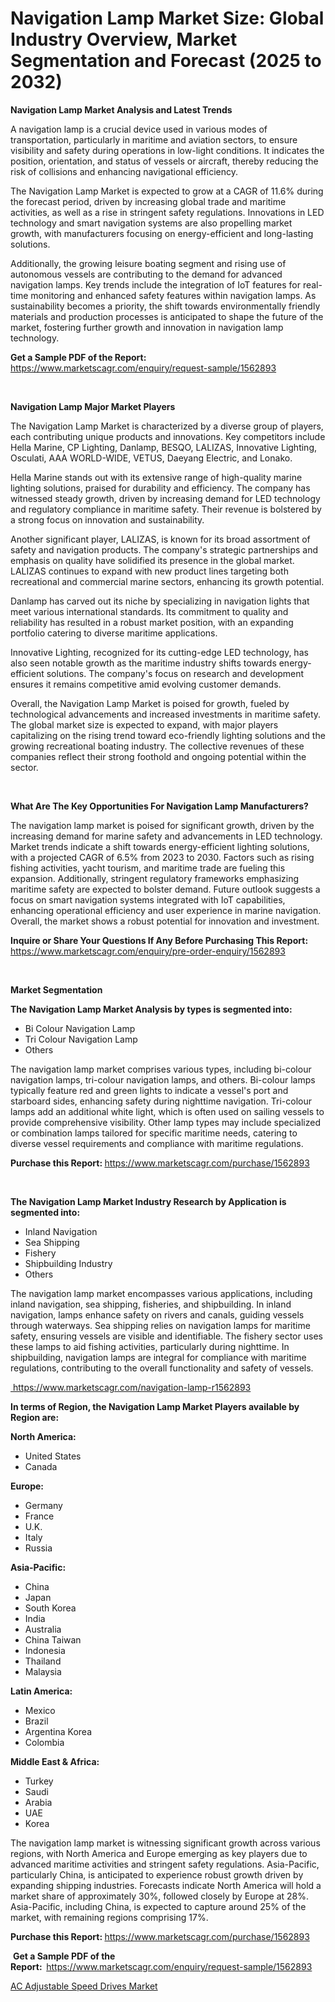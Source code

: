 <p><h1>Navigation Lamp Market Size: Global Industry Overview, Market Segmentation and Forecast (2025 to 2032)</h1></p><p><strong>Navigation Lamp Market Analysis and Latest Trends</strong></p>
<p><p>A navigation lamp is a crucial device used in various modes of transportation, particularly in maritime and aviation sectors, to ensure visibility and safety during operations in low-light conditions. It indicates the position, orientation, and status of vessels or aircraft, thereby reducing the risk of collisions and enhancing navigational efficiency.</p><p>The Navigation Lamp Market is expected to grow at a CAGR of 11.6% during the forecast period, driven by increasing global trade and maritime activities, as well as a rise in stringent safety regulations. Innovations in LED technology and smart navigation systems are also propelling market growth, with manufacturers focusing on energy-efficient and long-lasting solutions. </p><p>Additionally, the growing leisure boating segment and rising use of autonomous vessels are contributing to the demand for advanced navigation lamps. Key trends include the integration of IoT features for real-time monitoring and enhanced safety features within navigation lamps. As sustainability becomes a priority, the shift towards environmentally friendly materials and production processes is anticipated to shape the future of the market, fostering further growth and innovation in navigation lamp technology.</p></p>
<p><strong>Get a Sample PDF of the Report:&nbsp;</strong> <a href="https://www.marketscagr.com/enquiry/request-sample/1562893?utm_campaign=3546&utm_medium=2&utm_source=Github&utm_content=ia&utm_term=08042025&utm_id=navigation-lamp">https://www.marketscagr.com/enquiry/request-sample/1562893</a></p>
<p>&nbsp;</p>
<p><strong>Navigation Lamp Major Market Players</strong></p>
<p><p>The Navigation Lamp Market is characterized by a diverse group of players, each contributing unique products and innovations. Key competitors include Hella Marine, CP Lighting, Danlamp, BESQO, LALIZAS, Innovative Lighting, Osculati, AAA WORLD-WIDE, VETUS, Daeyang Electric, and Lonako.</p><p>Hella Marine stands out with its extensive range of high-quality marine lighting solutions, praised for durability and efficiency. The company has witnessed steady growth, driven by increasing demand for LED technology and regulatory compliance in maritime safety. Their revenue is bolstered by a strong focus on innovation and sustainability.</p><p>Another significant player, LALIZAS, is known for its broad assortment of safety and navigation products. The company's strategic partnerships and emphasis on quality have solidified its presence in the global market. LALIZAS continues to expand with new product lines targeting both recreational and commercial marine sectors, enhancing its growth potential.</p><p>Danlamp has carved out its niche by specializing in navigation lights that meet various international standards. Its commitment to quality and reliability has resulted in a robust market position, with an expanding portfolio catering to diverse maritime applications.</p><p>Innovative Lighting, recognized for its cutting-edge LED technology, has also seen notable growth as the maritime industry shifts towards energy-efficient solutions. The company's focus on research and development ensures it remains competitive amid evolving customer demands.</p><p>Overall, the Navigation Lamp Market is poised for growth, fueled by technological advancements and increased investments in maritime safety. The global market size is expected to expand, with major players capitalizing on the rising trend toward eco-friendly lighting solutions and the growing recreational boating industry. The collective revenues of these companies reflect their strong foothold and ongoing potential within the sector.</p></p>
<p>&nbsp;</p>
<p><strong>What Are The Key Opportunities For Navigation Lamp Manufacturers?</strong></p>
<p><p>The navigation lamp market is poised for significant growth, driven by the increasing demand for marine safety and advancements in LED technology. Market trends indicate a shift towards energy-efficient lighting solutions, with a projected CAGR of 6.5% from 2023 to 2030. Factors such as rising fishing activities, yacht tourism, and maritime trade are fueling this expansion. Additionally, stringent regulatory frameworks emphasizing maritime safety are expected to bolster demand. Future outlook suggests a focus on smart navigation systems integrated with IoT capabilities, enhancing operational efficiency and user experience in marine navigation. Overall, the market shows a robust potential for innovation and investment.</p></p>
<p><strong>Inquire or Share Your Questions If Any Before Purchasing This Report:</strong> <a href="https://www.marketscagr.com/enquiry/pre-order-enquiry/1562893?utm_campaign=3546&utm_medium=2&utm_source=Github&utm_content=ia&utm_term=08042025&utm_id=navigation-lamp">https://www.marketscagr.com/enquiry/pre-order-enquiry/1562893</a></p>
<p>&nbsp;</p>
<p><strong>Market Segmentation</strong></p>
<p><strong>The Navigation Lamp Market Analysis by types is segmented into:</strong></p>
<p><ul><li>Bi Colour Navigation Lamp</li><li>Tri Colour Navigation Lamp</li><li>Others</li></ul></p>
<p><p>The navigation lamp market comprises various types, including bi-colour navigation lamps, tri-colour navigation lamps, and others. Bi-colour lamps typically feature red and green lights to indicate a vessel's port and starboard sides, enhancing safety during nighttime navigation. Tri-colour lamps add an additional white light, which is often used on sailing vessels to provide comprehensive visibility. Other lamp types may include specialized or combination lamps tailored for specific maritime needs, catering to diverse vessel requirements and compliance with maritime regulations.</p></p>
<p><strong>Purchase this Report:&nbsp;</strong><a href="https://www.marketscagr.com/purchase/1562893?utm_campaign=3546&utm_medium=2&utm_source=Github&utm_content=ia&utm_term=08042025&utm_id=navigation-lamp">https://www.marketscagr.com/purchase/1562893</a></p>
<p>&nbsp;</p>
<p><strong>The Navigation Lamp Market Industry Research by Application is segmented into:</strong></p>
<p><ul><li>Inland Navigation</li><li>Sea Shipping</li><li>Fishery</li><li>Shipbuilding Industry</li><li>Others</li></ul></p>
<p><p>The navigation lamp market encompasses various applications, including inland navigation, sea shipping, fisheries, and shipbuilding. In inland navigation, lamps enhance safety on rivers and canals, guiding vessels through waterways. Sea shipping relies on navigation lamps for maritime safety, ensuring vessels are visible and identifiable. The fishery sector uses these lamps to aid fishing activities, particularly during nighttime. In shipbuilding, navigation lamps are integral for compliance with maritime regulations, contributing to the overall functionality and safety of vessels.</p></p>
<p><a href="https://www.marketscagr.com/navigation-lamp-r1562893?utm_campaign=3546&utm_medium=2&utm_source=Github&utm_content=ia&utm_term=08042025&utm_id=navigation-lamp">&nbsp;https://www.marketscagr.com/navigation-lamp-r1562893</a></p>
<p><strong>In terms of Region, the Navigation Lamp Market Players available by Region are:</strong></p>
<p>
    <p> <strong> North America: </strong>
        <ul>
            <li>United States</li>
            <li>Canada</li>
        </ul>
        </p> 
    <p> <strong> Europe: </strong>
        <ul>
            <li>Germany</li>
            <li>France</li>
            <li>U.K.</li>
            <li>Italy</li>
            <li>Russia</li>
        </ul>
        </p> 
    <p> <strong> Asia-Pacific: </strong>
        <ul>
            <li>China</li>
            <li>Japan</li>
            <li>South Korea</li>
            <li>India</li>
            <li>Australia</li>
            <li>China Taiwan</li>
            <li>Indonesia</li>
            <li>Thailand</li>
            <li>Malaysia</li>
        </ul>
        </p> 
    <p> <strong> Latin America: </strong>
        <ul>
            <li>Mexico</li>
            <li>Brazil</li>
            <li>Argentina Korea</li>
            <li>Colombia</li>
        </ul>
        </p> 
    <p> <strong> Middle East & Africa: </strong>
        <ul>
            <li>Turkey</li>
            <li>Saudi</li>
            <li>Arabia</li>
            <li>UAE</li>
            <li>Korea</li>
        </ul>
    </p>
    </p>
<p><p>The navigation lamp market is witnessing significant growth across various regions, with North America and Europe emerging as key players due to advanced maritime activities and stringent safety regulations. Asia-Pacific, particularly China, is anticipated to experience robust growth driven by expanding shipping industries. Forecasts indicate North America will hold a market share of approximately 30%, followed closely by Europe at 28%. Asia-Pacific, including China, is expected to capture around 25% of the market, with remaining regions comprising 17%.</p></p>
<p><strong>Purchase this Report: </strong><a href="https://www.marketscagr.com/purchase/1562893?utm_campaign=3546&utm_medium=2&utm_source=Github&utm_content=ia&utm_term=08042025&utm_id=navigation-lamp">https://www.marketscagr.com/purchase/1562893</a></p>
<p>&nbsp;<strong>Get a Sample PDF of the Report:&nbsp;&nbsp;</strong><a href="https://www.marketscagr.com/enquiry/request-sample/1562893?utm_campaign=3546&utm_medium=2&utm_source=Github&utm_content=ia&utm_term=08042025&utm_id=navigation-lamp">https://www.marketscagr.com/enquiry/request-sample/1562893</a></p>
<p><strong></strong></p>
<p><p><a href="https://github.com/shirlantosx7/Market-Research-Report-List-1/blob/main/ac-adjustable-speed-drives-market.md?utm_campaign=3546&utm_medium=2&utm_source=Github&utm_content=ia&utm_term=08042025&utm_id=navigation-lamp">AC Adjustable Speed Drives Market</a></p></p>